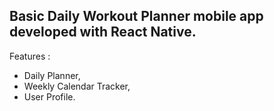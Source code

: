 ## Basic Daily Workout Planner mobile app developed with React Native.
 
 
Features :
   * Daily Planner,
   * Weekly Calendar Tracker,
   * User Profile.
